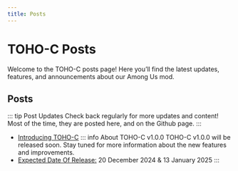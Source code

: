 ```yaml
---
title: Posts
---
```

# TOHO-C Posts

Welcome to the TOHO-C posts page! Here you’ll find the latest updates, features, and announcements about our Among Us mod.

## Posts
::: tip Post Updates
Check back regularly for more updates and content!  
Most of the time, they are posted here, and on the Github page.
:::
- [Introducing TOHO-C](/posts/toho-posts/introducing-toho-c.html) 
::: info About TOHO-C v1.0.0
TOHO-C v1.0.0 will be released soon. Stay tuned for more information about the new features and improvements.
- <u>Expected Date Of Release:</u> 20 December 2024 & 13 January 2025
:::